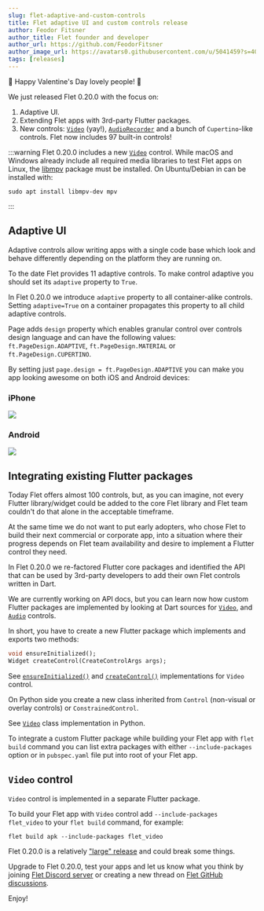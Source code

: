 ```yaml
---
slug: flet-adaptive-and-custom-controls
title: Flet adaptive UI and custom controls release
author: Feodor Fitsner
author_title: Flet founder and developer
author_url: https://github.com/FeodorFitsner
author_image_url: https://avatars0.githubusercontent.com/u/5041459?s=400&v=4
tags: [releases]
---
```


🥰 Happy Valentine's Day lovely people! 🥰

We just released Flet 0.20.0 with the focus on:

1) Adaptive UI.
2) Extending Flet apps with 3rd-party Flutter packages.
3) New controls: [`Video`](/docs/controls/video) (yay!), [`AudioRecorder`](/docs/controls/audiorecorder) and a bunch of `Cupertino`-like controls. Flet now includes 97 built-in controls!

:::warning
Flet 0.20.0 includes a new [`Video`](/docs/controls/video) control. While macOS and Windows already include all required media libraries to test Flet apps on Linux, the [libmpv](https://mpv.io/) package must be installed. On Ubuntu/Debian in can be installed with:

```
sudo apt install libmpv-dev mpv
```
:::

## Adaptive UI

Adaptive controls allow writing apps with a single code base which look and behave differently depending on the platform they are running on.

To the date Flet provides 11 adaptive controls. To make control adaptive you should set its `adaptive` property to `True`.

In Flet 0.20.0 we introduce `adaptive` property to all container-alike controls.
Setting `adaptive=True` on a container propagates this property to all child adaptive controls.

Page adds `design` property which enables granular control over controls design language and can have the following values: `ft.PageDesign.ADAPTIVE`, `ft.PageDesign.MATERIAL` or `ft.PageDesign.CUPERTINO`.

By setting just `page.design = ft.PageDesign.ADAPTIVE` you can make you app looking awesome on both iOS and Android devices:

<div className="row">
  <div className="col col--6" style={{textAlign: 'center'}}>
    <h3>iPhone</h3>
    <img src="/img/blog/adaptive/iphone-adaptive-app.png" className="screenshot-60" />
  </div>
  <div className="col col--6" style={{textAlign: 'center'}}>
    <h3>Android</h3>
    <img src="/img/blog/adaptive/android-adaptive-app.png" className="screenshot-60" style={{ width: '57%'}} />
  </div>  
</div>

## Integrating existing Flutter packages

Today Flet offers almost 100 controls, but, as you can imagine, not every Flutter library/widget could be added to the core Flet library and Flet team couldn't do that alone in the acceptable timeframe.

At the same time we do not want to put early adopters, who chose Flet to build their next commercial or corporate app, into a situation where their progress depends on Flet team availability and desire to implement a Flutter control they need.

In Flet 0.20.0 we re-factored Flutter core packages and identified the API that can be used by 3rd-party developers to add their own Flet controls written in Dart.

We are currently working on API docs, but you can learn now how custom Flutter packages are implemented by looking at Dart sources for [`Video`](https://github.com/flet-dev/flet/tree/main/packages/flet_video), and [`Audio`](https://github.com/flet-dev/flet/tree/main/packages/flet_audio) controls.

In short, you have to create a new Flutter package which implements and exports two methods:

```dart
void ensureInitialized();
Widget createControl(CreateControlArgs args);
```

See [`ensureInitialized()`](https://github.com/flet-dev/flet/blob/main/packages/flet_video/lib/src/create_control.dart#L16-L18) and [`createControl()`](https://github.com/flet-dev/flet/blob/main/packages/flet_video/lib/src/create_control.dart#L6-L14) implementations for `Video` control.

On Python side you create a new class inherited from `Control` (non-visual or overlay controls) or `ConstrainedControl`.

See [`Video`](https://github.com/flet-dev/flet/blob/main/sdk/python/packages/flet-core/src/flet_core/video.py#L44) class implementation in Python.

To integrate a custom Flutter package while building your Flet app with `flet build` command you can list extra packages with either `--include-packages` option or in `pubspec.yaml` file put into root of your Flet app.

## `Video` control

`Video` control is implemented in a separate Flutter package.

To build your Flet app with `Video` control add `--include-packages flet_video` to your `flet build` command, for example:

```
flet build apk --include-packages flet_video
```

Flet 0.20.0 is a relatively ["large" release](https://github.com/flet-dev/flet/blob/main/CHANGELOG.md#0200) and could break some things.

Upgrade to Flet 0.20.0, test your apps and let us know what you think by joining [Flet Discord server](https://discord.gg/dzWXP8SHG8) or creating a new thread on [Flet GitHub discussions](https://github.com/flet-dev/flet/discussions).

Enjoy!